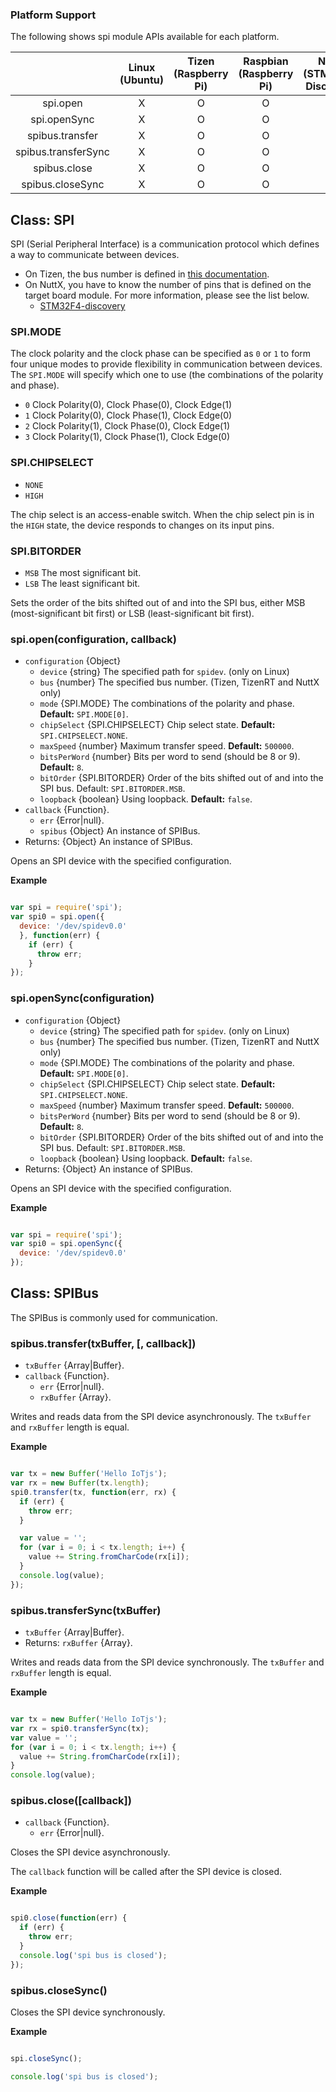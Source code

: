 ### Platform Support

The following shows spi module APIs available for each platform.

|  | Linux<br/>(Ubuntu) | Tizen<br/>(Raspberry Pi) | Raspbian<br/>(Raspberry Pi) | NuttX<br/>(STM32F4-Discovery) | TizenRT<br/>(Artik053) |
| :---: | :---: | :---: | :---: | :---: | :---: |
| spi.open | X | O | O | O | O |
| spi.openSync | X | O | O | O | O |
| spibus.transfer | X | O | O | O | O |
| spibus.transferSync | X | O | O | O | O |
| spibus.close | X | O | O | O | O |
| spibus.closeSync | X | O | O | O | O |


## Class: SPI

SPI (Serial Peripheral Interface) is a communication protocol which defines a way to communicate between devices.

* On Tizen, the bus number is defined in [this documentation](../targets/tizen/SystemIO-Pin-Information-Tizen.md#spi).
* On NuttX, you have to know the number of pins that is defined on the target board module. For more information, please see the list below.
  * [STM32F4-discovery](../targets/nuttx/stm32f4dis/IoT.js-API-Stm32f4dis.md)

### SPI.MODE
The clock polarity and the clock phase can be specified as `0` or `1` to form four unique modes to provide flexibility in communication between devices. The `SPI.MODE` will specify which one to use (the combinations of the polarity and phase).

* `0` Clock Polarity(0), Clock Phase(0), Clock Edge(1)
* `1` Clock Polarity(0), Clock Phase(1), Clock Edge(0)
* `2` Clock Polarity(1), Clock Phase(0), Clock Edge(1)
* `3` Clock Polarity(1), Clock Phase(1), Clock Edge(0)

### SPI.CHIPSELECT
* `NONE`
* `HIGH`

The chip select is an access-enable switch. When the chip select pin is in the `HIGH` state, the device responds to changes on its input pins.

### SPI.BITORDER
* `MSB` The most significant bit.
* `LSB` The least significant bit.

Sets the order of the bits shifted out of and into the SPI bus, either MSB (most-significant bit first) or LSB (least-significant bit first).

### spi.open(configuration, callback)
* `configuration` {Object}
  * `device` {string} The specified path for `spidev`. (only on Linux)
  * `bus` {number} The specified bus number. (Tizen, TizenRT and NuttX only)
  * `mode` {SPI.MODE} The combinations of the polarity and phase. **Default:** `SPI.MODE[0]`.
  * `chipSelect` {SPI.CHIPSELECT} Chip select state. **Default:** `SPI.CHIPSELECT.NONE`.
  * `maxSpeed` {number} Maximum transfer speed. **Default:** `500000`.
  * `bitsPerWord` {number} Bits per word to send (should be 8 or 9). **Default:** `8`.
  * `bitOrder` {SPI.BITORDER} Order of the bits shifted out of and into the SPI bus. Default: `SPI.BITORDER.MSB`.
  * `loopback` {boolean} Using loopback. **Default:** `false`.
* `callback` {Function}.
  * `err` {Error|null}.
  * `spibus` {Object} An instance of SPIBus.
* Returns: {Object} An instance of SPIBus.

Opens an SPI device with the specified configuration.

**Example**

```js

var spi = require('spi');
var spi0 = spi.open({
  device: '/dev/spidev0.0'
  }, function(err) {
    if (err) {
      throw err;
    }
});

```

### spi.openSync(configuration)
* `configuration` {Object}
  * `device` {string} The specified path for `spidev`. (only on Linux)
  * `bus` {number} The specified bus number. (Tizen, TizenRT and NuttX only)
  * `mode` {SPI.MODE} The combinations of the polarity and phase. **Default:** `SPI.MODE[0]`.
  * `chipSelect` {SPI.CHIPSELECT} Chip select state. **Default:** `SPI.CHIPSELECT.NONE`.
  * `maxSpeed` {number} Maximum transfer speed. **Default:** `500000`.
  * `bitsPerWord` {number} Bits per word to send (should be 8 or 9). **Default:** `8`.
  * `bitOrder` {SPI.BITORDER} Order of the bits shifted out of and into the SPI bus. Default: `SPI.BITORDER.MSB`.
  * `loopback` {boolean} Using loopback. **Default:** `false`.
* Returns: {Object} An instance of SPIBus.

Opens an SPI device with the specified configuration.

**Example**

```js

var spi = require('spi');
var spi0 = spi.openSync({
  device: '/dev/spidev0.0'
});

```

## Class: SPIBus

The SPIBus is commonly used for communication.

### spibus.transfer(txBuffer, [, callback])
* `txBuffer` {Array|Buffer}.
* `callback` {Function}.
  * `err` {Error|null}.
  * `rxBuffer` {Array}.

Writes and reads data from the SPI device asynchronously.
The `txBuffer` and `rxBuffer` length is equal.

**Example**

```js

var tx = new Buffer('Hello IoTjs');
var rx = new Buffer(tx.length);
spi0.transfer(tx, function(err, rx) {
  if (err) {
    throw err;
  }

  var value = '';
  for (var i = 0; i < tx.length; i++) {
    value += String.fromCharCode(rx[i]);
  }
  console.log(value);
});

```

### spibus.transferSync(txBuffer)
* `txBuffer` {Array|Buffer}.
* Returns: `rxBuffer` {Array}.

Writes and reads data from the SPI device synchronously.
The `txBuffer` and `rxBuffer` length is equal.

**Example**

```js

var tx = new Buffer('Hello IoTjs');
var rx = spi0.transferSync(tx);
var value = '';
for (var i = 0; i < tx.length; i++) {
  value += String.fromCharCode(rx[i]);
}
console.log(value);

```

### spibus.close([callback])
* `callback` {Function}.
  * `err` {Error|null}.

Closes the SPI device asynchronously.

The `callback` function will be called after the SPI device is closed.

**Example**
```js

spi0.close(function(err) {
  if (err) {
    throw err;
  }
  console.log('spi bus is closed');
});

```

### spibus.closeSync()

Closes the SPI device synchronously.

**Example**
```js

spi.closeSync();

console.log('spi bus is closed');

```
